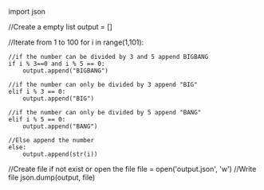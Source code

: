 import json

//Create a empty list
output = []

//Iterate from 1 to 100
for i in range(1,101):

    //if the number can be divided by 3 and 5 append BIGBANG
    if i % 3==0 and i % 5 == 0:
        output.append("BIGBANG")
        
    //if the number can only be divided by 3 append "BIG"
    elif i % 3 == 0:
        output.append("BIG")
        
    //if the number can only be divided by 5 append "BANG"
    elif i % 5 == 0:
        output.append("BANG")
        
    //Else append the number
    else:
        output.append(str(i))
        
//Create file if not exist or open the file
file = open('output.json', 'w')
//Write file
json.dump(output, file)
